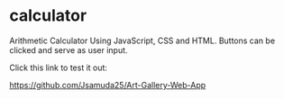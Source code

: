 # calculator
Arithmetic Calculator Using JavaScript, CSS and HTML.
Buttons can be clicked and serve as user input.

Click this link to test it out:

https://github.com/Jsamuda25/Art-Gallery-Web-App
